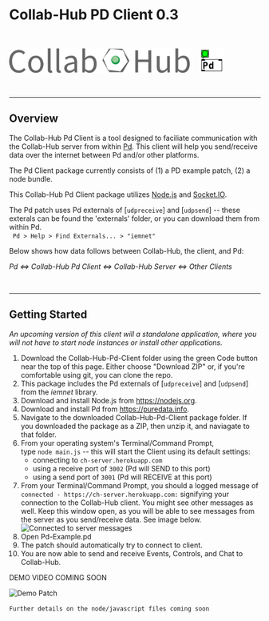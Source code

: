 # Collab-Hub PD Client 0.3

<br/>

<img src="./img/CH-Title.png" alt="Collab-Hub Logo" height="50"/> &nbsp; &nbsp; <img src="./img/Pd-Logo.png" alt="Pd Logo" height="50"/>

<br/>

---

## Overview

The Collab-Hub Pd Client is a tool designed to faciliate communication with the Collab-Hub server from within [Pd](https://puredata.info). This client will help you send/receive data over the internet between Pd and/or other platforms.

The Pd Client package currently consists of (1) a PD example patch, (2) a node bundle. 

This Collab-Hub Pd Client package utilizes [Node.js](https://nodejs.org) and [Socket.IO](https://socket.io). 

The Pd patch uses Pd externals of [```udpreceive```] and [```udpsend```] -- these exterals can be found the 'externals' folder, or you can download them from within Pd. <br />
``` Pd > Help > Find Externals... > "iemnet"```

Below shows how data follows between Collab-Hub, the client, and Pd:

*Pd <=> Collab-Hub Pd Client <=> Collab-Hub Server <=> Other Clients*

<br/>

---

## Getting Started

*An upcoming version of this client will a standalone application, where you will not have to start node instances or install other applications.*

1. Download the Collab-Hub-Pd-Client folder using the green Code button near the top of this page. Either choose "Download ZIP" or, if you're comfortable using git, you can clone the repo.
2. This package includes the Pd externals of [```udpreceive```] and [```udpsend```] from the *iemnet* library.
3. Download and install Node.js from https://nodejs.org.
4. Download and install Pd from https://puredata.info.
5. Navigate to the downloaded Collab-Hub-Pd-Client package folder. If you downloaded the package as a ZIP, then unzip it, and naviagate to that folder.
6. From your operating system's Terminal/Command Prompt, <br/>
type ```node main.js``` -- this will start the Client using its default settings: 
   - connecting to ```ch-server.herokuapp.com```
   - using a receive port of ```3002``` (Pd will SEND to this port)
   - using a send port of ```3001``` (Pd will RECEIVE at this port)
7. From your Terminal/Command Prompt, you should a logged message of <br />
   ``` connected - https://ch-server.herokuapp.com: ```
   signifying your connection to the Collab-Hub client. You might see other messages as well. Keep this window open, as you will be able to see messages from the server as you send/receive data. See image below.
   <img src="./img/for-readme/Pd-Client-Connection.png" alt="Connected to server messages">
8. Open Pd-Example.pd
9. The patch should automatically try to connect to client.
10. You are now able to send and receive Events, Controls, and Chat to Collab-Hub.
    

DEMO VIDEO COMING SOON

<img src="./img/for-readme/PD-Example.png" alt="Demo Patch" height="500"/>

<br/>

```
Further details on the node/javascript files coming soon
```

